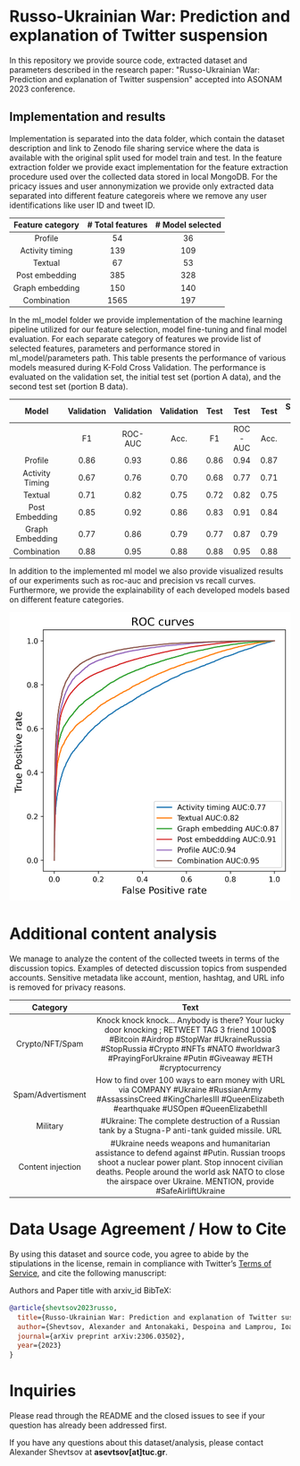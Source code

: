 # Russo-Ukrainian War: Prediction and explanation of Twitter suspension

In this repository we provide source code, extracted dataset and parameters described in the research paper: "Russo-Ukrainian War: Prediction and explanation of
Twitter suspension" accepted into ASONAM 2023 conference.

## Implementation and results
Implementation is separated into the data folder, which contain the dataset description and link to Zenodo file sharing service where the data is available with the original split used for model train and test.
In the feature extraction folder we provide exact implementation for the feature extraction procedure used over the collected data stored in local MongoDB. For the pricacy issues and user annonymization we provide only extracted data separated into different feature categoreis where we remove any user identifications like user ID and tweet ID.

| Feature category | # Total features | # Model selected  |
| :---:   | :---: | :---: |
| Profile | 54   | 36   |
| Activity timing | 139   | 109   |
| Textual | 67   | 53   |
| Post embedding | 385   | 328   |
| Graph embedding | 150   | 140   |
| Combination | 1565   | 197   |


In the ml_model folder we provide implementation of the machine learning pipeline utilized for our feature selection, model fine-tuning and final model evaluation. For each separate category of features we provide list of selected features, parameters and performance stored in ml_model/parameters path.
This table presents the performance of various models measured during K-Fold Cross Validation. The performance is evaluated on the validation set, the initial test set (portion A data), and the second test set (portion B data).

| Model             | Validation | Validation | Validation | Test | Test | Test | Second Test | Second Test | Second Test |
|:-----------------:|:----------:|:----------:|:----------:|:----:|:----:|:----:|:-----------:|:-----------:|:-----------:|
|                   |     F1     |   ROC-AUC  |    Acc.    |  F1  |ROC-AUC| Acc. |     F1      |   ROC-AUC   |    Acc.     |
| Profile           |   0.86     |    0.93    |    0.86    | 0.86 | 0.94 | 0.87 |    0.79     |    0.90     |    0.81     |
| Activity Timing   |   0.67     |    0.76    |    0.70    | 0.68 | 0.77 | 0.71 |    0.45     |    0.62     |    0.58     |
| Textual           |   0.71     |    0.82    |    0.75    | 0.72 | 0.82 | 0.75 |    0.44     |    0.63     |    0.59     |
| Post Embedding    |   0.85     |    0.92    |    0.86    | 0.83 | 0.91 | 0.84 |    0.00     |    0.73     |    0.50     |
| Graph Embedding   |   0.77     |    0.86    |    0.79    | 0.77 | 0.87 | 0.79 |    0.21     |    0.50     |    0.50     |
| Combination       |   0.88     |    0.95    |    0.88    | 0.88 | 0.95 | 0.88 |    0.75     |    0.89     |    0.79     |


In addition to the implemented ml model we also provide visualized results of our experiments such as roc-auc and precision vs recall curves. Furthermore, we provide the explainability of each developed models based on different feature categories.

![roc-auc curve](https://github.com/alexdrk14/TwitterSuspension/blob/main/plots/roc_curves.png?raw=true)

# Additional content analysis
We manage to analyze the content of the collected tweets in terms of the discussion topics. Examples of detected discussion topics from suspended accounts. Sensitive metadata like account, mention, hashtag, and URL info is removed for privacy reasons.

|   Category |  Text |
|:----------:|:-----:|
| Crypto/NFT/Spam |  Knock knock knock... Anybody is there? Your lucky door knocking ; RETWEET TAG 3 friend  1000\$ #Bitcoin #Airdrop #StopWar #UkraineRussia #StopRussia #Crypto #NFTs #NATO #worldwar3 #PrayingForUkraine #Putin #Giveaway #ETH #cryptocurrency| 
| Spam/Advertisment | How to find over 100 ways to earn money with URL via COMPANY #Ukraine #RussianArmy #AssassinsCreed #KingCharlesIII #QueenElizabeth #earthquake #USOpen #QueenElizabethII |
| Military | #Ukraine: The complete destruction of a Russian tank by a Stugna\-P anti\-tank guided missile. URL|
| Content injection | #Ukraine needs weapons and humanitarian assistance to defend against #Putin. Russian troops shoot a nuclear power plant. Stop innocent civilian deaths. People around the world ask NATO to close the airspace over Ukraine. MENTION, provide #SafeAirliftUkraine |


# Data Usage Agreement / How to Cite
By using this dataset and source code, you agree to abide by the stipulations in the license, remain in compliance with Twitter’s [Terms of Service](https://developer.twitter.com/en/developer-terms/agreement-and-policy), and cite the following manuscript: 

Authors and Paper title with arxiv_id
BibTeX:
```bibtex
@article{shevtsov2023russo,
  title={Russo-Ukrainian War: Prediction and explanation of Twitter suspension},
  author={Shevtsov, Alexander and Antonakaki, Despoina and Lamprou, Ioannis and Kontogiorgakis, Ioannis and Pratikakis, Polyvios and Ioannidis, Sotiris},
  journal={arXiv preprint arXiv:2306.03502},
  year={2023}
}
```

# Inquiries

Please read through the README and the closed issues to see if your question has already been addressed first. 

If you have any  questions about this dataset/analysis, please contact Alexander Shevtsov at **asevtsov[at]tuc.gr**.
